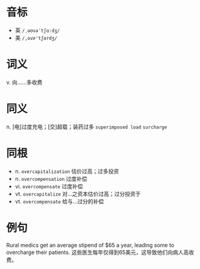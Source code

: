 # 音标

- 英 `/ˌəʊvəˈtʃɑ:dʒ/`
- 美 `/,ovɚ'tʃɑrdʒ/`

# 词义

v. 向……多收费


# 同义

n. [电]过度充电；[交]超载；装药过多
`superimposed load` `surcharge`

# 同根

- n. `overcapitalization` 估价过高；过多投资
- n. `overcompensation` 过度补偿
- vi. `overcompensate` 过度补偿
- vt. `overcapitalize` 对…之资本估价过高；过分投资于
- vt. `overcompensate` 给与…过分的补偿

# 例句

Rural medics get an average stipend of $65 a year, leading some to overcharge their patients.
这些医生每年仅得到65美元，这导致他们向病人高收费。


